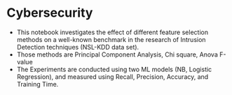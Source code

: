# Cybersecurity
- This notebook investigates the effect of different feature selection methods on a well-known benchmark in the research of Intrusion Detection techniques (NSL-KDD data set).
- Those methods are Principal Component Analysis, Chi square, Anova F-value
- The Experiments are conducted using two ML models (NB, Logistic Regression), and measured using Recall, Precision, Accuracy, and Training Time.
